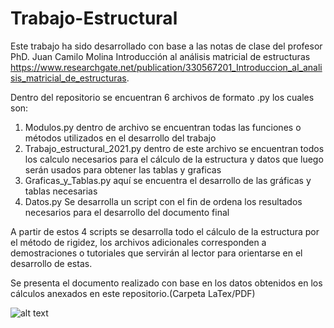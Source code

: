 # Trabajo-Estructural

Este trabajo ha sido desarrollado con base a las notas de clase del profesor PhD. Juan Camilo Molina
Introducción al análisis matricial de estructuras https://www.researchgate.net/publication/330567201_Introduccion_al_analisis_matricial_de_estructuras.

Dentro del repositorio se encuentran 6 archivos de formato .py los cuales son:

1. Modulos.py dentro de archivo se encuentran todas las funciones o métodos utilizados en el desarrollo del trabajo
2. Trabajo_estructural_2021.py dentro de este archivo se encuentran todos los calculo necesarios para el cálculo de la estructura y datos que luego serán usados para obtener las tablas y graficas 
3. Graficas_y_Tablas.py aquí se encuentra el desarrollo de las gráficas y tablas necesarias
4. Datos.py Se desarrolla un script con el fin de ordena los resultados necesarios para el desarrollo del documento final 

A partir de estos 4 scripts se desarrolla todo el cálculo de la estructura por el método de rigidez, los archivos adicionales corresponden a demostraciones o tutoriales que servirán al lector para orientarse en el desarrollo de estas.

Se presenta el documento realizado con base en los datos obtenidos en los cálculos anexados en este repositorio.(Carpeta LaTex/PDF)

![alt text](https://github.com/Sajimenezgo-unal/Trabajo-Estructural/blob/main/Enunciado_Grafica.png?raw=true "Figura de la estructura a calcular")

